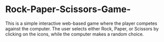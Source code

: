 # Rock-Paper-Scissors-Game-
This is a simple interactive web-based game where the player competes against the computer. The user selects either Rock, Paper, or Scissors by clicking on the icons, while the computer makes a random choice.
